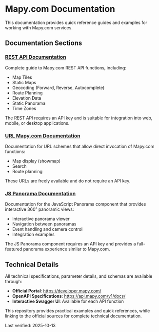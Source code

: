 # Mapy.com Documentation

This documentation provides quick reference guides and examples for working with Mapy.com services.

## Documentation Sections

### [REST API Documentation](rest-api/README.md)

Complete guide to Mapy.com REST API functions, including:
- Map Tiles
- Static Maps
- Geocoding (Forward, Reverse, Autocomplete)
- Route Planning
- Elevation Data
- Static Panorama
- Time Zones

The REST API requires an API key and is suitable for integration into web, mobile, or desktop applications.

### [URL Mapy.com Documentation](url-mapy/README.md)

Documentation for URL schemes that allow direct invocation of Mapy.com functions:
- Map display (showmap)
- Search
- Route planning

These URLs are freely available and do not require an API key.

### [JS Panorama Documentation](js-panorama/README.md)

Documentation for the JavaScript Panorama component that provides interactive 360° panoramic views:
- Interactive panorama viewer
- Navigation between panoramas
- Event handling and camera control
- Integration examples

The JS Panorama component requires an API key and provides a full-featured panorama experience similar to Mapy.com.

## Technical Details

All technical specifications, parameter details, and schemas are available through:
- **Official Portal**: https://developer.mapy.com/
- **OpenAPI Specifications**: https://api.mapy.com/v1/docs/
- **Interactive Swagger UI**: Available for each API function

This repository provides practical examples and quick references, while linking to the official sources for complete technical documentation.

Last verified: 2025-10-13
